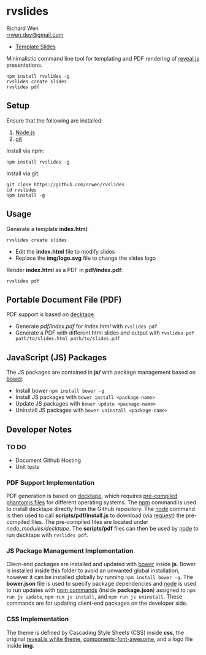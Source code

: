 # rvslides
Richard Wen  
rrwen.dev@gmail.com  
* [Template Slides](https://rrwen.github.io/rvslides/slides)

Minimalistic command line tool for templating and PDF rendering of [reveal.js](https://github.com/hakimel/reveal.js/) presentations.

```
npm install rvslides -g
rvslides create slides
rvslides pdf
```

## Setup

Ensure that the following are installed:

1. [Node.js](https://nodejs.org)
2. [git](https://git-scm.com/)

Install via npm:

```
npm install rvslides -g
```

Install via git:

```
git clone https://github.com/rrwen/rvslides
cd rvslides
npm install -g
```

## Usage

Generate a template **index.html**:

```
rvslides create slides
```

* Edit the **index.html** file to modify slides
* Replace the **img/logo.svg** file to change the slides logo

Render **index.html** as a PDF in **pdf/index.pdf**:

```
rvslides pdf
```

## Portable Document File (PDF)

PDF support is based on [decktape](https://github.com/astefanutti/decktape).

* Generate *pdf/index.pdf* for *index.html* with `rvslides pdf`
* Generate a PDF with different html slides and output with `rvslides pdf path/to/slides.html path/to/slides.pdf`

## JavaScript (JS) Packages

The JS packages are contained in **js/** with package management based on [bower](https://bower.io/).

* Install bower `npm install bower -g`
* Install JS packages with `bower install <package-name>`
* Update JS packages with `bower update <package-name>`
* Uninstall JS packages with `bower uninstall <package-name>`

## Developer Notes

### TO DO

* Document Github Hosting
* Unit tests

### PDF Support Implementation

PDF generation is based on [decktape](https://github.com/astefanutti/decktape), which requires [pre-compiled phantomjs files](https://github.com/astefanutti/decktape/releases) for different operating systems. The [npm](https://slides.npmjs.com/cli/npm) command is used to install decktape directly from the Github repository. The [node](https://nodejs.org/api/cli.html) command is then used to call **scripts/pdf/install.js** to download (via [request](https://www.npmjs.com/package/request)) the pre-compiled files. The pre-compiled files are located under *node_modules/decktape*. The **scripts/pdf** files can then be used by [node](https://nodejs.org/api/cli.html) to run decktape with `rvslides pdf`.

### JS Package Management Implementation

Client-end packages are installed and updated with [bower](https://bower.io/) inside **js**. Bower is installed inside this folder to avoid an unwanted global installation, however it can be installed globally by running `npm install bower -g`. The **bower.json** file is used to specify package dependencies and [node](https://nodejs.org/api/cli.html) is used to run updates with [npm commands](https://slides.npmjs.com/misc/scripts#examples) (inside **package.json**) assigned to `npm run js update`, `npm run js install`, and `npm run js uninstall`. These commands are for updating client-end packages on the developer side.

### CSS Implementation

The theme is defined by Cascading Style Sheets (CSS) inside **css**, the original [reveal.js white theme](https://github.com/hakimel/reveal.js/blob/master/css/theme/white.css), [components-font-awesome](https://github.com/components/font-awesome), and a logo file inside **img**.
